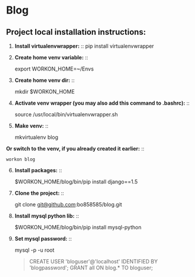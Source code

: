Blog
====

Project local installation instructions:
----------------------------------------

1. **Install virtualenvwrapper:**
::
    pip install virtualenvwrapper

2. **Create home venv variable:**
::

    export WORKON_HOME=~/Envs

3. **Create home venv dir:**
::

    mkdir $WORKON_HOME

4. **Activate venv wrapper (you may also add this command to .bashrc):**
::

    source /usr/local/bin/virtualenvwrapper.sh

5. **Make venv:**
::

    mkvirtualenv blog

**Or switch to the venv, if you already created it earlier:**
::

    workon blog

6. **Install packages:**
::

    $WORKON_HOME/blog/bin/pip install django==1.5

7. **Clone the project:**
::

    git clone git@github.com:bo858585/blog.git

8. **Install mysql python lib:**
::

    $WORKON_HOME/blog/bin/pip install mysql-python

9. **Set mysql password:**
::

    mysql -p -u root
    > CREATE USER 'bloguser'@'localhost' IDENTIFIED BY 'blogpassword';
    > GRANT all ON blog.* TO bloguser;
